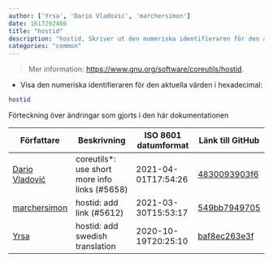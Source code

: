 ```yaml
---
author: ['Yrsa', 'Dario Vladović', 'marchersimon']
date: 1617292466
title: "hostid"
description: "hostid, Skriver ut den numeriska identifieraren för den aktuella värden (inte nödvändigtvis IP-adressen)."
categories: "common"
---
```

> Mer information: <https://www.gnu.org/software/coreutils/hostid>.

- Visa den numeriska identifieraren för den aktuella värden i hexadecimal:

```bash
hostid
```
Förteckning över ändringar som gjorts i den här dokumentationen


Författare | Beskrivning | ISO 8601 datumformat | Länk till GitHub
------|-----|-----|-----
[Dario Vladović](mailto:d.vladimyr@gmail.com) | coreutils*: use short more info links (#5658) | 2021-04-01T17:54:26 | [4830093903f6](https://github.com/tldr-pages/tldr/commit/4830093903f66ccf3ebbc2ecf477286e45edac59)
[marchersimon](mailto:50295997+marchersimon@users.noreply.github.com) | hostid: add link (#5612) | 2021-03-30T15:53:17 | [549bb7949705](https://github.com/tldr-pages/tldr/commit/549bb7949705dc7531e2ed4d3ac200ee04e9174b)
[Yrsa](mailto:yrsa97@hotmail.com) | hostid: add swedish translation | 2020-10-19T20:25:10 | [baf8ec263e3f](https://github.com/tldr-pages/tldr/commit/baf8ec263e3f98fc7181d454096f87fa806c4ebc)

